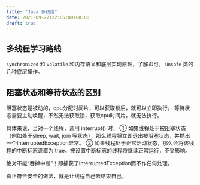 ```yaml
---
title: "Java 多线程"
date: 2021-09-27T22:05:09+08:00
draft: true
---
```


## 多线程学习路线
`synchronized` 和 `volatile` 和内存语义和底层实现原理，了解即可。
`Unsafe` 类的几种底层操作。

## 阻塞状态和等待状态的区别
阻塞状态是被动的，cpu分配时间片，可以获取锁后，就可以立即执行。
等待状态需要主动唤醒，不然无法获取锁，获取cpu时间片，就无法执行。

具体来说，当对一个线程，调用 interrupt() 时，
① 如果线程处于被阻塞状态（例如处于sleep, wait, join 等状态），那么线程将立即退出被阻塞状态，并抛出一个InterruptedException异常。
② 如果线程处于正常活动状态，那么会将该线程的中断标志设置为 true。被设置中断标志的线程将继续正常运行，不受影响。

绝对不能“吞掉中断”！即捕获了InterruptedException而不作任何处理。

真正符合安全的做法，就是让线程自己去结束自己。